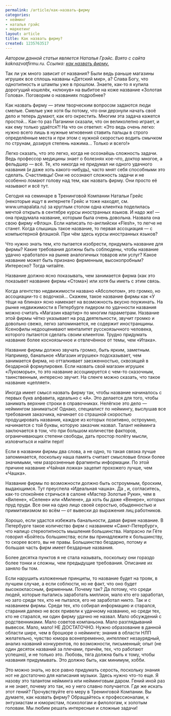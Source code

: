 ```yaml
---
permalink: /article/как-назвать-фирму
categories:
- нейминг
- наталья грэйс
- маркетинг
layout: article
title: Как назвать фирму?
created: 1235763517
---
```

<p><em>Автором данной статьи является Наталья Грэйс. Взято с сайта kaknazvatfirmu.ru. Ссылка: </em><a href="http://www.kaknazvatfirmu.ru"><em>как назвать фирму.</em></a></p>
<p>Так ли уж много зависит от названия? Были ведь раньше магазины игрушек все сплошь названы &laquo;Детский мир&raquo;, а? Слава Богу, что однотипность и штампы уже в прошлом. Знаете, как-то я купила дорогущий кошелёк, &laquo;клюнув&raquo; на выбитое на коже название &laquo;Золотая Голова&raquo;. Поговорим о названиях подробнее?</p>
<p>Как назвать фирму &mdash; этим творческим вопросом задаются люди смелые. Смелые уже хотя бы потому, что они дерзнули начать своё дело и теперь думают, как его окрестить. Многим эта задача кажется простой... Как-то раз Паганини сказали, что он великолепно играет, и как ему только удаётся?! На что он ответил: &laquo;Это ведь очень легко: нужно всего лишь в нужные мгновения ставить пальцы в строго определённые места и при этом с нужной скоростью водить смычком по струнам, дозируя степень нажима... Только и всего!&raquo;</p>
<p>Легко сказать, что это легко, когда не осознаёшь сложность задачи. Ведь профессор медицины знает о болезнях кое-что, доктор многое, а фельдшер &mdash; всё. Те, кто никогда не придумал ни одного удачного названия (и даже хоть какого-нибудь), часто мнят себя способными это сделать. Счастливцы! Они не осознают сложность задачи и не особенно ломают голову над тем, как назвать фирму. Они просто её называют и всё тут.</p>
<p>Сегодня на семинаре в Тренинговой Компании Натальи Грейс (некоторые ищут в интернете Грейс и тоже находят, см. www.umapalata.ru) за круглым столом одна клиентка поделилась мечтой открыть в сентябре курсы иностранных языков. И надо же! &mdash; она придумала название, которым была очень довольна. Назвала она свою фирму &laquo;Флэш&raquo;. Если написать по-английски &laquo;Flesh&raquo;, то легче не станет. Когда слышишь такое название, то первая ассоциация &mdash; с компьютерной флэшкой. При чём здесь курсы иностранных языков?</p>
<p>Что нужно знать тем, кто пытается изобрести, придумать название для фирмы? Какие требования должны быть соблюдены, чтобы название удачно &laquo;работало&raquo; на рынке аналогичных товаров или услуг? Какое название может быть признано фирменным, высокопробным? Интересно? Тогда читайте.</p>
<p>Название должно ясно показывать, чем занимается фирма (как это показывет название фирмы &laquo;Стома&raquo;) или хотя бы иметь с этим связь.</p>
<p>Когда агентство недвижимости названо &laquo;Абсолютом&raquo;, это громко, но ассоциации-то с водочкой... Скажем, такое название фирмы как &laquo;У тёщи на блинах&raquo; ясно намекает на возможность вкусно поужинать. На рынке недвижимости в Петербурге лидером по удачности названия можно считать &laquo;Магазин квартир&raquo; по многим параметрам. Название этой фирмы чётко указывает на род деятельности, звучит громко и довольно свежо, легко запоминается, не содержит иностранщины. Ксенофилы недооценивают менталитет русскоязычного человека, которого пытаются сделать своим клиентом. Трудно придумать название более косноязычное и отвлечённое от темы, чем &laquo;Итака&raquo;.</p>
<p>Название фирмы должно звучать громко, быть ярким, заметным. Например, банальное &laquo;Магазин игрушек&raquo; подсказывает, чем занимается фирма, но отталкивает заезженностью, сквозящей в бездарной формулировке. Если назвать свой магазин игрушек &laquo;Лукоморье&raquo;, то это название ассоциируется с чем-то сказочным, таинственным, интересно звучит. На сленге можно сказать, что такое название &laquo;цепляет&raquo;.</p>
<p>Иногда имеет смысл назвать фирму так, чтобы название начиналось с первых букв алфавита, идеально с &laquo;А&raquo;. Это делается для того, чтобы занимать верхние строки в справочниках. Нелёгкое это дело &mdash; неймингом заниматься! Однако, специалист по неймингу, выслушав все требования заказчика, начинает со страшной скоростью продуцировать названия, каждое из которых позитивно, остроумно, начинается с той буквы, которую заказчик назвал. Талант нейминга заключается в том, что при большом количестве факторов, ограничивающих степени свободы, дать простор полёту мысли, изловчиться и найти перл!</p>
<p>Если в названии фирмы два слова, а не одно, то такая связка лучше запоминается, поскольку наша память считает смысловые блоки более значимыми, чем разрозненные фрагменты информации. По этой причине название &laquo;Чайная ложка&raquo; зацепит прохожего лучше, чем &laquo;Чашка&raquo;.</p>
<p>Название фирмы по возможности должно быть остроумным, броским, выдающимся. Тут преуспела &laquo;Идеальная чашка&raquo;. Да , и, согласитесь, как-то спокойнее стричься в салоне &laquo;Мастер Золотые Руки&raquo;, чем в &laquo;Вилене&raquo;, &laquo;Селене&raquo; или &laquo;Милене&raquo;, да хоть бы даже &laquo;Венере&raquo;, которых пруд пруди. Все они на одно лицо своей серостью, обыденностью и примитивизмом во всём &mdash; от вывески до выражения лиц работников.</p>
<p>Хорошо, если удастся избежать банальности, давая фирме название. В Петербурге такое количество фирм с названием &laquo;Санкт-Петербург&raquo;, что налицо стереотипность мышления большинства. Напрасно ли Гёте говорил &laquo;Бойтесь большинства; если вы принадлежите к большинству, то скорее всего, вы не правы. Большинство бездарно, потому и большая часть фирм имеет бездарные названия.</p>
<p>Более десятка пунктов я не стала называть, поскольку они гораздо более тонки и сложны, чем предыдущие требования. Описание их заняло бы том.</p>
<p>Если нарушить изложенные принципы, то название будет на трояк, в лучшем случае, а если соблюсти, но не факт, что оно будет высококлассным, фирменным. Почему так? Да потому, что среди людей, которые пытались заработать миллион, мало кто его заработал, но зато среди тех, кто не пытался, его не заработал никто. Так и с названием фирмы. Среди тех, кто собирал информацию и старался, старания далеко не всех привели к удачному названию, но среди тех, кто не старался, ни один фирму удачно не назвал. Мало обсуждений с родственниками. Мало советов компаньона. Мало разглядываний вывесок. Мало, мало! НЕ ДОСТАТОЧНО. Нужно образование в данной области шире, чем в брошюре о нейминге; знания в области НЛП желательно, чувство юмора всенепременно, интеллект незаурядный, анализ названий конкурентов, по возможности, письменный; опыт (не один десяток названий за плечами, причём, тех, что работают успешно), и не только это. Любовь, тяга должна быть к тому, чтобы названия придумывать. Это должно быть, как минимум, хобби.</p>
<p>Это можно знать, но все равно придумать серость, поскольку знания нот не достаточно для написания музыки. Здесь нужно что-то еще. Я назову это талантом нейминга или нейминговым даром. Гений иной раз и не знает, почему это так, но у него славно получается. Где же искать этот гений? Прочувствуйте его меру в Тренинговой Компании. Вы думаете, как назвать фирму? Обращайтесь к профессионалам, к энтузиастам и юмористам, психологам и филологам, к золотым головам. Мы любим решать интересные и сложные задачи!</p>
